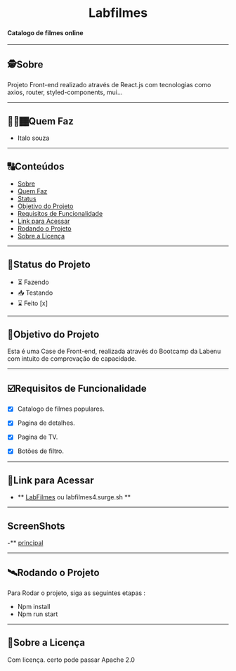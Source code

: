 <h1 align="center">
     Labfilmes
</h1>

<h4 align="left">
    Catalogo de filmes online
</h4>

---

##  🕵Sobre

Projeto Front-end realizado através de React.js com tecnologias como axios, router, styled-components, mui...


---

## 👨🏻🏾Quem Faz 

- Italo souza


---
##  🔠Conteúdos

<!--ts-->
   * [Sobre](#sobre)
   * [Quem Faz](#-quem-faz)
   * [Status](#status)
   * [Objetivo do Projeto](#objetivo-do-projeto)
   * [Requisitos de Funcionalidade](#requisitos-de-funcionalidade)
   * [Link para Acessar](#link-para-acessar)
   * [Rodando o Projeto](#rodando-o-projeto)
   * [Sobre a Licença](#sobre-a-licença)
<!--te-->

---

##  🧭Status do Projeto

 - ⏳ Fazendo
 - 📥 Testando 
 - ⌛ Feito [x]

---

##  🎯Objetivo do Projeto

Esta é uma Case de Front-end, realizada através do Bootcamp da Labenu com intuito de comprovação de capacidade.

---

## ☑️Requisitos de Funcionalidade

- [x] Catalogo de filmes populares.
- [x] Pagina de detalhes.
- [x] Pagina de TV.
- [x] Botões de filtro.



---

## 🔗Link para Acessar

- ** [LabFilmes](labfilmes4.surge.sh) ou labfilmes4.surge.sh **

---

## ScreenShots

-** [principal](../main/screenshots/ScreenShot_20220909152331.png)


---


## 🛰Rodando o Projeto

Para Rodar o projeto, siga as seguintes etapas :

- Npm install
- Npm run start



---

## 📝Sobre a Licença

Com licença. certo pode passar
Apache 2.0
